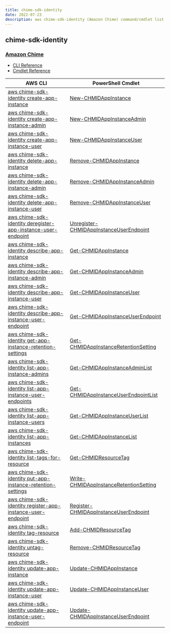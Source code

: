 ```yaml
---
title: chime-sdk-identity
date: 2022-07-23
description: aws chime-sdk-identity (Amazon Chime) command/cmdlet list.
---
```


## chime-sdk-identity

### [Amazon Chime](https://aws.amazon.com/chime/)

* [CLI Reference](https://docs.aws.amazon.com/cli/latest/reference/chime-sdk-identity/index.html)
* [Cmdlet Reference](https://docs.aws.amazon.com/powershell/latest/reference/items/ChimeSDKIdentity_cmdlets.html)

|AWS CLI|PowerShell Cmdlet|
|----|----|
|[aws chime-sdk-identity create-app-instance](https://docs.aws.amazon.com/cli/latest/reference/chime-sdk-identity/create-app-instance.html)|[New-CHMIDAppInstance](https://docs.aws.amazon.com/powershell/latest/reference/items/New-CHMIDAppInstance.html)|
|[aws chime-sdk-identity create-app-instance-admin](https://docs.aws.amazon.com/cli/latest/reference/chime-sdk-identity/create-app-instance-admin.html)|[New-CHMIDAppInstanceAdmin](https://docs.aws.amazon.com/powershell/latest/reference/items/New-CHMIDAppInstanceAdmin.html)|
|[aws chime-sdk-identity create-app-instance-user](https://docs.aws.amazon.com/cli/latest/reference/chime-sdk-identity/create-app-instance-user.html)|[New-CHMIDAppInstanceUser](https://docs.aws.amazon.com/powershell/latest/reference/items/New-CHMIDAppInstanceUser.html)|
|[aws chime-sdk-identity delete-app-instance](https://docs.aws.amazon.com/cli/latest/reference/chime-sdk-identity/delete-app-instance.html)|[Remove-CHMIDAppInstance](https://docs.aws.amazon.com/powershell/latest/reference/items/Remove-CHMIDAppInstance.html)|
|[aws chime-sdk-identity delete-app-instance-admin](https://docs.aws.amazon.com/cli/latest/reference/chime-sdk-identity/delete-app-instance-admin.html)|[Remove-CHMIDAppInstanceAdmin](https://docs.aws.amazon.com/powershell/latest/reference/items/Remove-CHMIDAppInstanceAdmin.html)|
|[aws chime-sdk-identity delete-app-instance-user](https://docs.aws.amazon.com/cli/latest/reference/chime-sdk-identity/delete-app-instance-user.html)|[Remove-CHMIDAppInstanceUser](https://docs.aws.amazon.com/powershell/latest/reference/items/Remove-CHMIDAppInstanceUser.html)|
|[aws chime-sdk-identity deregister-app-instance-user-endpoint](https://docs.aws.amazon.com/cli/latest/reference/chime-sdk-identity/deregister-app-instance-user-endpoint.html)|[Unregister-CHMIDAppInstanceUserEndpoint](https://docs.aws.amazon.com/powershell/latest/reference/items/Unregister-CHMIDAppInstanceUserEndpoint.html)|
|[aws chime-sdk-identity describe-app-instance](https://docs.aws.amazon.com/cli/latest/reference/chime-sdk-identity/describe-app-instance.html)|[Get-CHMIDAppInstance](https://docs.aws.amazon.com/powershell/latest/reference/items/Get-CHMIDAppInstance.html)|
|[aws chime-sdk-identity describe-app-instance-admin](https://docs.aws.amazon.com/cli/latest/reference/chime-sdk-identity/describe-app-instance-admin.html)|[Get-CHMIDAppInstanceAdmin](https://docs.aws.amazon.com/powershell/latest/reference/items/Get-CHMIDAppInstanceAdmin.html)|
|[aws chime-sdk-identity describe-app-instance-user](https://docs.aws.amazon.com/cli/latest/reference/chime-sdk-identity/describe-app-instance-user.html)|[Get-CHMIDAppInstanceUser](https://docs.aws.amazon.com/powershell/latest/reference/items/Get-CHMIDAppInstanceUser.html)|
|[aws chime-sdk-identity describe-app-instance-user-endpoint](https://docs.aws.amazon.com/cli/latest/reference/chime-sdk-identity/describe-app-instance-user-endpoint.html)|[Get-CHMIDAppInstanceUserEndpoint](https://docs.aws.amazon.com/powershell/latest/reference/items/Get-CHMIDAppInstanceUserEndpoint.html)|
|[aws chime-sdk-identity get-app-instance-retention-settings](https://docs.aws.amazon.com/cli/latest/reference/chime-sdk-identity/get-app-instance-retention-settings.html)|[Get-CHMIDAppInstanceRetentionSetting](https://docs.aws.amazon.com/powershell/latest/reference/items/Get-CHMIDAppInstanceRetentionSetting.html)|
|[aws chime-sdk-identity list-app-instance-admins](https://docs.aws.amazon.com/cli/latest/reference/chime-sdk-identity/list-app-instance-admins.html)|[Get-CHMIDAppInstanceAdminList](https://docs.aws.amazon.com/powershell/latest/reference/items/Get-CHMIDAppInstanceAdminList.html)|
|[aws chime-sdk-identity list-app-instance-user-endpoints](https://docs.aws.amazon.com/cli/latest/reference/chime-sdk-identity/list-app-instance-user-endpoints.html)|[Get-CHMIDAppInstanceUserEndpointList](https://docs.aws.amazon.com/powershell/latest/reference/items/Get-CHMIDAppInstanceUserEndpointList.html)|
|[aws chime-sdk-identity list-app-instance-users](https://docs.aws.amazon.com/cli/latest/reference/chime-sdk-identity/list-app-instance-users.html)|[Get-CHMIDAppInstanceUserList](https://docs.aws.amazon.com/powershell/latest/reference/items/Get-CHMIDAppInstanceUserList.html)|
|[aws chime-sdk-identity list-app-instances](https://docs.aws.amazon.com/cli/latest/reference/chime-sdk-identity/list-app-instances.html)|[Get-CHMIDAppInstanceList](https://docs.aws.amazon.com/powershell/latest/reference/items/Get-CHMIDAppInstanceList.html)|
|[aws chime-sdk-identity list-tags-for-resource](https://docs.aws.amazon.com/cli/latest/reference/chime-sdk-identity/list-tags-for-resource.html)|[Get-CHMIDResourceTag](https://docs.aws.amazon.com/powershell/latest/reference/items/Get-CHMIDResourceTag.html)|
|[aws chime-sdk-identity put-app-instance-retention-settings](https://docs.aws.amazon.com/cli/latest/reference/chime-sdk-identity/put-app-instance-retention-settings.html)|[Write-CHMIDAppInstanceRetentionSetting](https://docs.aws.amazon.com/powershell/latest/reference/items/Write-CHMIDAppInstanceRetentionSetting.html)|
|[aws chime-sdk-identity register-app-instance-user-endpoint](https://docs.aws.amazon.com/cli/latest/reference/chime-sdk-identity/register-app-instance-user-endpoint.html)|[Register-CHMIDAppInstanceUserEndpoint](https://docs.aws.amazon.com/powershell/latest/reference/items/Register-CHMIDAppInstanceUserEndpoint.html)|
|[aws chime-sdk-identity tag-resource](https://docs.aws.amazon.com/cli/latest/reference/chime-sdk-identity/tag-resource.html)|[Add-CHMIDResourceTag](https://docs.aws.amazon.com/powershell/latest/reference/items/Add-CHMIDResourceTag.html)|
|[aws chime-sdk-identity untag-resource](https://docs.aws.amazon.com/cli/latest/reference/chime-sdk-identity/untag-resource.html)|[Remove-CHMIDResourceTag](https://docs.aws.amazon.com/powershell/latest/reference/items/Remove-CHMIDResourceTag.html)|
|[aws chime-sdk-identity update-app-instance](https://docs.aws.amazon.com/cli/latest/reference/chime-sdk-identity/update-app-instance.html)|[Update-CHMIDAppInstance](https://docs.aws.amazon.com/powershell/latest/reference/items/Update-CHMIDAppInstance.html)|
|[aws chime-sdk-identity update-app-instance-user](https://docs.aws.amazon.com/cli/latest/reference/chime-sdk-identity/update-app-instance-user.html)|[Update-CHMIDAppInstanceUser](https://docs.aws.amazon.com/powershell/latest/reference/items/Update-CHMIDAppInstanceUser.html)|
|[aws chime-sdk-identity update-app-instance-user-endpoint](https://docs.aws.amazon.com/cli/latest/reference/chime-sdk-identity/update-app-instance-user-endpoint.html)|[Update-CHMIDAppInstanceUserEndpoint](https://docs.aws.amazon.com/powershell/latest/reference/items/Update-CHMIDAppInstanceUserEndpoint.html)|

